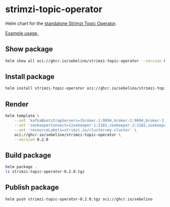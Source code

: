 # strimzi-topic-operator

Helm chart for the
[standalone Strimzi Topic Operator](https://github.com/strimzi/strimzi-kafka-operator/tree/0.32.0/install/topic-operator).

[Example usage.](https://github.com/algodx-ab/eks-blueprints-add-ons/blob/d4441134c2cf576a9f138643a522eefe8b758553/add-ons/strimzi-topic-operator/Chart.yaml)

## Show package
```bash
helm show all oci://ghcr.io/sebelino/strimzi-topic-operator --version 0.2.0
```

## Install package
```bash
helm install strimzi-topic-operator oci://ghcr.io/sebelino/strimzi-topic-operator --namespace strimzi --version 0.2.0
```

## Render

```bash
helm template \
    --set 'kafkaBootstrapServers={broker-1:9094,broker-2:9094,broker-3:9094}' \
    --set 'zookeeperConnect={zookeeper-1:2182,zookeeper-2:2182,zookeeper-3:2182}' \
    --set 'resourceLabels=strimzi.io/cluster=my-cluster' \
    oci://ghcr.io/sebelino/strimzi-topic-operator \
    --version 0.2.0
```

## Build package
```bash
helm package .
ls strimzi-topic-operator-0.2.0.tgz
```

## Publish package
```bash
helm push strimzi-topic-operator-0.2.0.tgz oci://ghcr.io/sebelino
```
